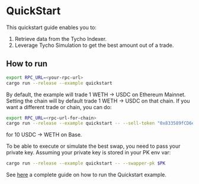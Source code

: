 # QuickStart

This quickstart guide enables you to:

1. Retrieve data from the Tycho Indexer.
2. Leverage Tycho Simulation to get the best amount out of a trade.

## How to run

```bash
export RPC_URL=<your-rpc-url>
cargo run --release --example quickstart
```

By default, the example will trade 1 WETH -> USDC on Ethereum Mainnet. Setting the chain will by default trade 1 WETH -> USDC on that chain.
If you want a different trade or chain, you can do:

```bash
export RPC_URL=<rpc-url-for-chain>
cargo run --release --example quickstart -- --sell-token "0x833589fCD6eDb6E08f4c7C32D4f71b54bdA02913" --buy-token "0x4200000000000000000000000000000000000006" --sell-amount 10 --chain "base"
```

for 10 USDC -> WETH on Base.

To be able to execute or simulate the best swap, you need to pass your private key. Assuming your private key is stored in your PK env var:

```bash
cargo run --release --example quickstart -- --swapper-pk $PK
```

See [here](https://docs.propellerheads.xyz/tycho/for-solvers/tycho-quickstart) a complete guide on how to run the
Quickstart example.